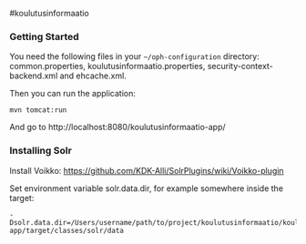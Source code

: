 #koulutusinformaatio

### Getting Started

You need the following files in your `~/oph-configuration` directory: common.properties, koulutusinformaatio.properties, security-context-backend.xml and ehcache.xml.

Then you can run the application:

    mvn tomcat:run

And go to http://localhost:8080/koulutusinformaatio-app/

### Installing Solr

Install Voikko: https://github.com/KDK-Alli/SolrPlugins/wiki/Voikko-plugin

Set environment variable solr.data.dir, for example somewhere inside the target:

    -Dsolr.data.dir=/Users/username/path/to/project/koulutusinformaatio/koulutusinformaatio-app/target/classes/solr/data